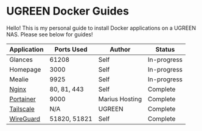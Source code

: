 # UGREEN Docker Guides

Hello! This is my personal guide to install Docker applications on a UGREEN NAS. Please see below for guides!

| Application | Ports Used | Author | Status |
| --- | --- | --- | --- |
| Glances | 61208 | Self | In-progress |
| Homepage | 3000 | Self | In-progress |
| Mealie | 9925 | Self | In-progress |
| [Nginx](https://github.com/EszopiCoder/ugreen-docker-guides/blob/main/apps/nginx/Nginx%20Setup.md) | 80, 81, 443 | Self | Complete |
| [Portainer](https://mariushosting.com/how-to-install-portainer-on-your-ugreen-nas/) | 9000 | Marius Hosting | Complete |
| [Tailscale](https://support.ugnas.com/knowledgecenter-h5/#/articleDetail?custom=eyJ0eXBlIjoidGFnMDAyIiwibGFuZ3VhZ2UiOiJlbi1VUyIsImlkIjozNzI5LCJhcnRpY2xlSW5mb0lkIjo2MjIsImNsaWVudFR5cGUiOiJQQyIsImFydGljbGVWZXJzaW9uIjoiIn0%3D) | N/A | UGREEN | Complete |
| [WireGuard](https://github.com/EszopiCoder/ugreen-docker-guides/blob/main/apps/wireguard/Wireguard%20Setup.md) | 51820, 51821 | Self | Complete |
